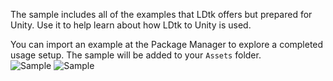 The sample includes all of the examples that LDtk offers but prepared for Unity. Use it to help learn about how LDtk to Unity is used.

You can import an example at the Package Manager to explore a completed usage setup. The sample will be added to your `Assets` folder.  
![Sample](~/images/unity/package/Sample.png)
![Sample](~/images/unity/project/SampleProjectField.png)